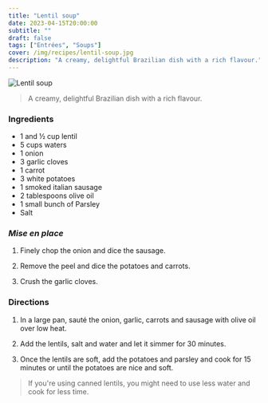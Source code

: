 ```yaml
---
title: "Lentil soup"
date: 2023-04-15T20:00:00
subtitle: ""
draft: false
tags: ["Entrées", "Soups"]
cover: /img/recipes/lentil-soup.jpg
description: "A creamy, delightful Brazilian dish with a rich flavour."
---
```


<div class="my-flexbox row-collapse center basic-gap" >
  <div>
    <img src="/img/recipes/lentil-soup.jpg" alt="Lentil soup" class="cover-img">
  </div>
  <div>
    <blockquote>
      A creamy, delightful Brazilian dish with a rich flavour.
    </blockquote>
  </div>
</div>

### Ingredients

- 1 and ½ cup lentil
- 5 cups waters
- 1 onion
- 3 garlic cloves
- 1 carrot
- 3 white potatoes
- 1 smoked italian sausage
- 2 tablespoons olive oil
- 1 small bunch of Parsley
- Salt

### _Mise en place_

1. Finely chop the onion and dice the sausage.

2. Remove the peel and dice the potatoes and carrots.

3. Crush the garlic cloves.

### Directions

1. In a large pan, sauté the onion, garlic, carrots and sausage with olive oil over low heat.

2. Add the lentils, salt and water and let it simmer for 30 minutes.

3. Once the lentils are soft, add the potatoes and parsley and cook for 15 minutes or until the potatoes are nice and soft.

> If you're using canned lentils, you might need to use less water and cook for less time.
